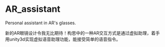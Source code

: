# AR_assistant
Personal assistant in AR's glasses.

新的AR眼镜设计令我无比期待！构思中的一种AR交互方式是通过虚拟助理，着手用unity3d实现虚拟语音助理功能，能接受简单的语音指令。
